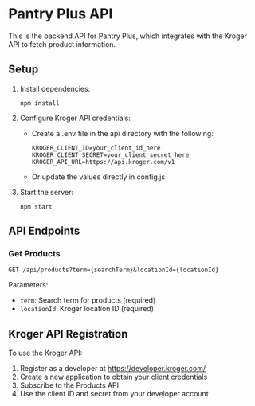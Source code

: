 # Pantry Plus API

This is the backend API for Pantry Plus, which integrates with the Kroger API to fetch product information.

## Setup

1. Install dependencies:

   ```
   npm install
   ```

2. Configure Kroger API credentials:

   - Create a .env file in the api directory with the following:
     ```
     KROGER_CLIENT_ID=your_client_id_here
     KROGER_CLIENT_SECRET=your_client_secret_here
     KROGER_API_URL=https://api.kroger.com/v1
     ```
   - Or update the values directly in config.js

3. Start the server:
   ```
   npm start
   ```

## API Endpoints

### Get Products

```
GET /api/products?term={searchTerm}&locationId={locationId}
```

Parameters:

- `term`: Search term for products (required)
- `locationId`: Kroger location ID (required)

## Kroger API Registration

To use the Kroger API:

1. Register as a developer at https://developer.kroger.com/
2. Create a new application to obtain your client credentials
3. Subscribe to the Products API
4. Use the client ID and secret from your developer account

